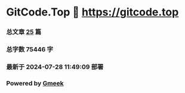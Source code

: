 # GitCode.Top :link: https://gitcode.top 
### 总文章 [25](https://gitcode.top/archive.html) 篇 
### 总字数 75446 字
### 最新于 2024-07-28 11:49:09 部署 
### Powered by [Gmeek](https://github.com/Meekdai/Gmeek)
